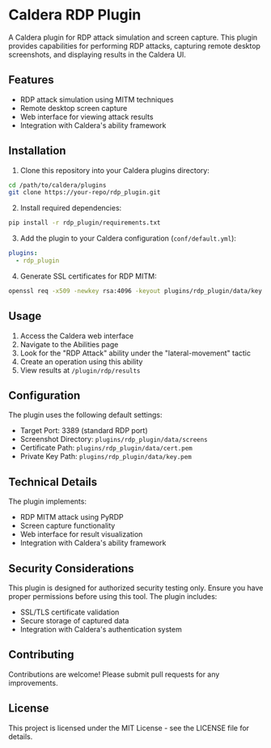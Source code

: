 # Caldera RDP Plugin

A Caldera plugin for RDP attack simulation and screen capture. This plugin provides capabilities for performing RDP attacks, capturing remote desktop screenshots, and displaying results in the Caldera UI.

## Features

- RDP attack simulation using MITM techniques
- Remote desktop screen capture
- Web interface for viewing attack results
- Integration with Caldera's ability framework

## Installation

1. Clone this repository into your Caldera plugins directory:
```bash
cd /path/to/caldera/plugins
git clone https://your-repo/rdp_plugin.git
```

2. Install required dependencies:
```bash
pip install -r rdp_plugin/requirements.txt
```

3. Add the plugin to your Caldera configuration (`conf/default.yml`):
```yaml
plugins:
  - rdp_plugin
```

4. Generate SSL certificates for RDP MITM:
```bash
openssl req -x509 -newkey rsa:4096 -keyout plugins/rdp_plugin/data/key.pem -out plugins/rdp_plugin/data/cert.pem -days 365 -nodes
```

## Usage

1. Access the Caldera web interface
2. Navigate to the Abilities page
3. Look for the "RDP Attack" ability under the "lateral-movement" tactic
4. Create an operation using this ability
5. View results at `/plugin/rdp/results`

## Configuration

The plugin uses the following default settings:
- Target Port: 3389 (standard RDP port)
- Screenshot Directory: `plugins/rdp_plugin/data/screens`
- Certificate Path: `plugins/rdp_plugin/data/cert.pem`
- Private Key Path: `plugins/rdp_plugin/data/key.pem`

## Technical Details

The plugin implements:
- RDP MITM attack using PyRDP
- Screen capture functionality
- Web interface for result visualization
- Integration with Caldera's ability framework

## Security Considerations

This plugin is designed for authorized security testing only. Ensure you have proper permissions before using this tool. The plugin includes:
- SSL/TLS certificate validation
- Secure storage of captured data
- Integration with Caldera's authentication system

## Contributing

Contributions are welcome! Please submit pull requests for any improvements.

## License

This project is licensed under the MIT License - see the LICENSE file for details.

